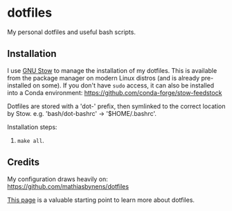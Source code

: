# dotfiles

My personal dotfiles and useful bash scripts.

## Installation
I use [GNU Stow](https://www.gnu.org/software/stow/) to manage the installation of my dotfiles.
This is available from the package manager on modern Linux distros (and is already pre-installed on some).
If you don't have `sudo` access, it can also be installed into a Conda environment:
https://github.com/conda-forge/stow-feedstock

Dotfiles are stored with a 'dot-' prefix, then symlinked to the correct location by Stow.
e.g. 'bash/dot-bashrc' -> '$HOME/.bashrc'.

Installation steps:
1. `make all`.

## Credits
My configuration draws heavily on: https://github.com/mathiasbynens/dotfiles

[This page](https://dotfiles.github.io/tutorials/) is a valuable starting point to learn more about dotfiles.